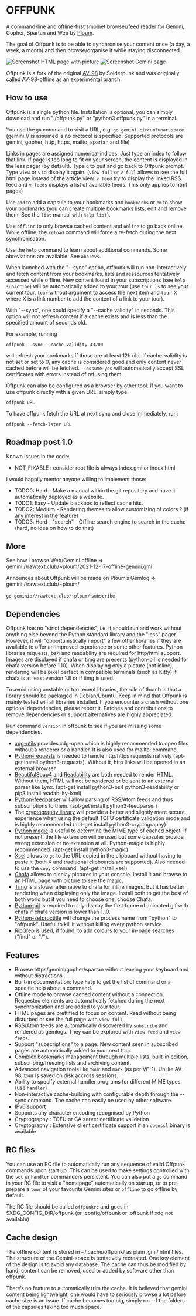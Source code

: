 # OFFPUNK

A command-line and offline-first smolnet browser/feed reader for Gemini, Gopher, Spartan and Web by [Ploum](https://ploum.net).

The goal of Offpunk is to be able to synchronise your content once (a day, a week, a month) and then browse/organise it while staying disconnected.

![Screenshot HTML page with picture](/screenshot_offpunk1.png)
![Screenshot Gemini page](/screenshot_offpunk2.png)

Offpunk is a fork of the original [AV-98](https://tildegit.org/solderpunk/AV-98) by Solderpunk and was originally called AV-98-offline as an experimental branch.

## How to use

Offpunk is a single python file. Installation is optional, you can simply download and run "./offpunk.py" or "python3 offpunk.py" in a terminal.

You use the `go` command to visit a URL, e.g. `go gemini.circumlunar.space`. (gemini:// is assumed is no protocol is specified. Supported protocols are gemini, gopher, http, https, mailto, spartan and file).

Links in pages are assigned numerical indices.  Just type an index to follow that link. If page is too long to fit on your screen, the content is displayed in the less pager (by default). Type `q` to quit and go back to Offpunk prompt. Type `view` or `v` to display it again. (`view full` or `v full` allows to see the full html page instead of the article view. `v feed` try to display the linked RSS feed and `v feeds` displays a list of available feeds. This only applies to html pages)

Use `add` to add a capsule to your bookmarks and `bookmarks` or `bm` to show your bookmarks (you can create multiple bookmarks lists, edit and remove them. See the `list` manual with `help list`).

Use `offline` to only browse cached content and `online` to go back online. While offline, the `reload` command will force a re-fetch during the next synchronisation.

Use the `help` command to learn about additional commands. Some abreviations are available. See `abbrevs`.

When launched with the "--sync" option, offpunk will run non-interactively and fetch content from your bookmarks, lists and ressources tentatively accessed while offline. New content found in your subscriptions (see `help subscribe`) will be automatically added to your tour (use `tour ls` to see your current tour, `tour` without argument to access the next item and `tour X` where X is a link number to add the content of a link to your tour).

With "--sync", one could specify a "--cache validity" in seconds. This option will not refresh content if a cache exists and is less than the specified amount of seconds old.

For example, running

`offpunk --sync --cache-validity 43200`

will refresh your bookmarks if those are at least 12h old. If cache-validity is not set or set to 0, any cache is considered good and only content never cached before will be fetched. `--assume-yes` will automatically accept SSL certificates with errors instead of refusing them.

Offpunk can also be configured as a browser by other tool. If you want to use offpunk directly with a given URL, simply type:

`offpunk URL`

To have offpunk fetch the URL at next sync and close immediately, run:

`offpunk --fetch-later URL`

## Roadmap post 1.0

Known issues in the code:
* NOT_FIXABLE : consider root file is always index.gmi or index.html

I would happily mentor anyone willing to implement those:
* TODO0: Hard - Make a manual within the git repository and have it automatically deployed as a website.
* TODO1: Easy - Update blackbox to reflect cache hits.
* TODO2: Medium - Rendering themes to allow customizing of colors ? (if any interest in the feature)
* TODO3: Hard - "search" - Offline search engine to search in the cache (hard, no idea on how to do that)

## More

See how I browse Web/Gemini offline => gemini://rawtext.club/~ploum/2021-12-17-offline-gemini.gmi

Announces about Offpunk will be made on Ploum’s Gemlog  => gemini://rawtext.club/~ploum/

`go gemini://rawtext.club/~ploum/`
`subscribe`


## Dependencies

Offpunk has no "strict dependencies", i.e. it should run and work without anything
else beyond the Python standard library and the "less" pager.  However, it will "opportunistically
import" a few other libraries if they are available to offer an improved
experience or some other features. Python libraries requests, bs4 and readability are required for http/html support. Images are displayed if chafa or timg are presents (python-pil is needed for chafa version before 1.10). When displaying only a picture (not inline), rendering will be pixel perfect in compatible terminals (such as Kitty) if chafa is at least version 1.8 or if timg is used.

To avoid using unstable or too recent libraries, the rule of thumb is that a library should be packaged in Debian/Ubuntu. Keep in mind that Offpunk is mainly tested will all libraries installed. If you encounter a crash without one optional dependencies, please report it. Patches and contributions to remove dependencies or support alternatives are highly appreciated.

Run command `version` in offpunk to see if you are missing some dependencies.

* [xdg-utils](https://www.freedesktop.org/wiki/Software/xdg-utils/) provides xdg-open which is highly recommended to open files without a renderer or a handler. It is also used for mailto: command.
* [Python-requests](http://python-requests.org) is needed to handle http/https requests natively (apt-get install python3-requests). Without it, http links will be opened in an external browser
* [BeautifulSoup4](https://www.crummy.com/software/BeautifulSoup) and [Readability](https://github.com/buriy/python-readability) are both needed to render HTML. Without them, HTML will not be rendered or be sent to an external parser like Lynx. (apt-get install python3-bs4 python3-readability or pip3 install readability-lxml)
* [Python-feedparser](https://github.com/kurtmckee/feedparser) will allow parsing of RSS/Atom feeds and thus subscriptions to them. (apt-get install python3-feedparser)
* The [cryptography library](https://pypi.org/project/cryptography/) will
  provide a better and slightly more secure experience when using the default
  TOFU certificate validation mode and is highly recommended (apt-get install python3-cryptography).
* [Python magic](https://github.com/ahupp/python-magic/) is useful to determine the MIME type of cached object. If not present, the file extension will be used but some capsules provide wrong extension or no extension at all. Python-magic is highly recommended. (apt-get install python3-magic)
* [Xsel](http://www.vergenet.net/~conrad/software/xsel/) allows to `go` to the URL copied in the clipboard without having to paste it (both X and traditional clipboards are supported). Also needed to use the `copy` command. (apt-get install xsel)
* [Chafa](https://hpjansson.org/chafa/) allows to display pictures in your console. Install it and browse to an HTML page with picture to see the magic.
* [Timg](https://github.com/hzeller/timg) is a slower alternative to chafa for inline images. But it has better rendering when displaying only the image. Install both to get the best of both world but if you need to choose one, choose Chafa. 
* [Python-pil](http://python-pillow.github.io/) is required to only display the first frame of animated gif with chafa if chafa version is lower than 1.10.
* [Python-setproctitle](https://github.com/dvarrazzo/py-setproctitle) will change the process name from "python" to "offpunk". Useful to kill it without killing every python service.
* [RipGrep](https://github.com/BurntSushi/ripgrep) is used, if found, to add colours to your in-page searches ("find" or "/"). 

## Features

* Browse https/gemini/gopher/spartan without leaving your keyboard and without distractions
* Built-in documentation: type `help` to get the list of command or a specific help about a command.
* Offline mode to browse cached content without a connection. Requested elements are automatically fetched during the next synchronization and are added to your tour.
* HTML pages are prettified to focus on content. Read without being disturbed or see the full page with `view full`.
* RSS/Atom feeds are automatically discovered by `subscribe` and rendered as gemlogs. They can be explored with `view feed` and `view feeds`.
* Support "subscriptions" to a page. New content seen in subscribed pages are automatically added to your next tour.
* Complex bookmarks management through multiple lists, built-in edition, subscribing/freezing lists and archiving content.
* Advanced navigation tools like `tour` and `mark` (as per VF-1). Unlike AV-98, tour is saved on disk accross sessions. 
* Ability to specify external handler programs for different MIME types (use `handler`)
* Non-interactive cache-building with configurable depth through the --sync command. The cache can easily be used by other software. 
* IPv6 support
* Supports any character encoding recognised by Python
* Cryptography : TOFU or CA server certificate validation
* Cryptography : Extensive client certificate support if an `openssl` binary is available

## RC files

You can use an RC file to automatically run any sequence of valid Offpunk
commands upon start up.  This can be used to make settings controlled with the
`set` or `handler` commanders persistent.  You can also put a `go` command in
your RC file to visit a "homepage" automatically on startup, or to pre-prepare
a `tour` of your favourite Gemini sites or `offline` to go offline by default.

The RC file should be called `offpunkrc` and goes in $XDG_CONFIG_DIR/offpunk (or .config/offpunk or .offpunk if xdg not available) 

## Cache design

The offline content is stored in ~/.cache/offpunk/ as plain .gmi/.html files. The structure of the Gemini-space is tentatively recreated. One key element of the design is to avoid any database. The cache can thus be modified by hand, content can be removed, used or added by software other than offpunk.

There’s no feature to automatically trim the cache. It is believed that gemini content being lightweight, one would have to seriously browse a lot before cache size is an issue. If cache becomes too big, simply rm -rf the folders of the capsules taking too much space.
